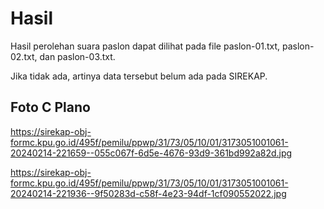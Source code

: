# Hasil

Hasil perolehan suara paslon dapat dilihat pada file paslon-01.txt, paslon-02.txt, dan paslon-03.txt.

Jika tidak ada, artinya data tersebut belum ada pada SIREKAP.

## Foto C Plano

https://sirekap-obj-formc.kpu.go.id/495f/pemilu/ppwp/31/73/05/10/01/3173051001061-20240214-221659--055c067f-6d5e-4676-93d9-361bd992a82d.jpg

https://sirekap-obj-formc.kpu.go.id/495f/pemilu/ppwp/31/73/05/10/01/3173051001061-20240214-221936--9f50283d-c58f-4e23-94df-1cf090552022.jpg
